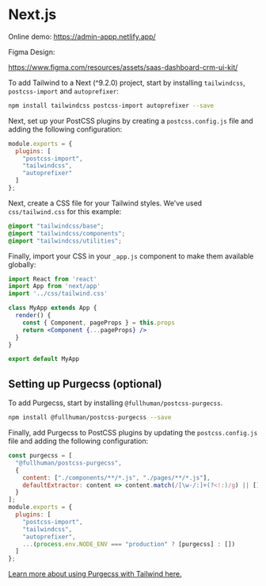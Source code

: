 # Next.js

Online demo:
https://admin-appp.netlify.app/

Figma Design:

https://www.figma.com/resources/assets/saas-dashboard-crm-ui-kit/

To add Tailwind to a Next (^9.2.0) project, start by installing `tailwindcss`, `postcss-import` and `autoprefixer`:

```sh
npm install tailwindcss postcss-import autoprefixer --save
```

Next, set up your PostCSS plugins by creating a `postcss.config.js` file and adding the following configuration:

```js
module.exports = {
  plugins: [
    "postcss-import",
    "tailwindcss",
    "autoprefixer"
  ]
};

```

Next, create a CSS file for your Tailwind styles. We've used `css/tailwind.css` for this example:

```css
@import "tailwindcss/base";
@import "tailwindcss/components";
@import "tailwindcss/utilities";
```

Finally, import your CSS in your `_app.js` component to make them available globally:

```jsx
import React from 'react'
import App from 'next/app'
import '../css/tailwind.css'

class MyApp extends App {
  render() {
    const { Component, pageProps } = this.props
    return <Component {...pageProps} />
  }
}

export default MyApp
```
## Setting up Purgecss (optional)
To add Purgecss, start by installing `@fullhuman/postcss-purgecss`. 

```sh
npm install @fullhuman/postcss-purgecss --save
```

Finally, add Purgecss to PostCSS plugins by updating the `postcss.config.js` file and adding the following configuration:

```js
const purgecss = [
  "@fullhuman/postcss-purgecss",
  {
    content: ["./components/**/*.js", "./pages/**/*.js"],
    defaultExtractor: content => content.match(/[\w-/:]+(?<!:)/g) || []
  }
];
module.exports = {
  plugins: [
    "postcss-import",
    "tailwindcss",
    "autoprefixer",
    ...(process.env.NODE_ENV === "production" ? [purgecss] : [])
  ]
};

```

[Learn more about using Purgecss with Tailwind here.](https://tailwindcss.com/docs/controlling-file-size#setting-up-purgecss)
